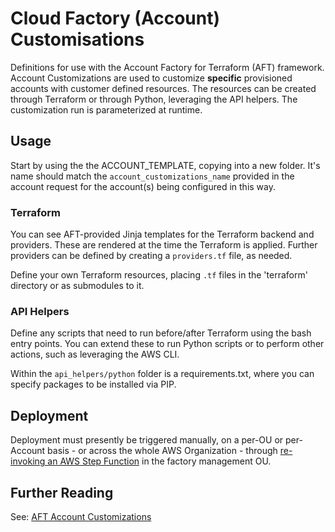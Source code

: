 # Cloud Factory (Account) Customisations

Definitions for use with the Account Factory for Terraform (AFT) framework. Account Customizations are used to customize **specific** provisioned accounts with customer defined resources. The resources can be created through Terraform or through Python, leveraging the API helpers. The customization run is parameterized at runtime.

## Usage

Start by using the the ACCOUNT_TEMPLATE, copying into a new folder. It's name should match the `account_customizations_name` provided in the account request for the account(s) being configured in this way.

### Terraform

You can see AFT-provided Jinja templates for the Terraform backend and providers. These are rendered at the time the Terraform is applied. Further providers can be defined by creating a `providers.tf` file, as needed.

Define your own Terraform resources, placing `.tf` files in the 'terraform' directory or as submodules to it.

### API Helpers

Define any scripts that need to run before/after Terraform using the bash entry points. You can extend these to run Python scripts or to perform other actions, such as leveraging the AWS CLI.

Within the `api_helpers/python` folder is a requirements.txt, where you can specify packages to be installed via PIP.

## Deployment

Deployment must presently be triggered manually, on a per-OU or per-Account basis - or across the whole AWS Organization - through [re-invoking an AWS Step Function](https://docs.aws.amazon.com/controltower/latest/userguide/aft-account-customization-options.html#aft-re-invoke-customizations) in the factory management OU.

## Further Reading

See: [AFT Account Customizations](https://github.com/aws-ia/terraform-aws-control_tower_account_factory/tree/main/sources/aft-customizations-repos/aft-account-customizations)
